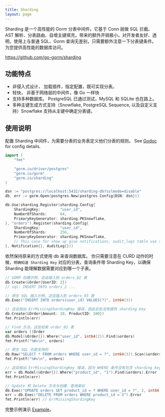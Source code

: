```yaml
---
title: Sharding
layout: page
---
```


Sharding 是一个高性能的 Gorm 分表中间件。它基于 Conn 层做 SQL 拦截、AST 解析、分表路由、自增主键填充，带来的额外开销极小。对开发者友好、透明，使用上与普通 SQL、Gorm 查询无差别，只需要额外注意一下分表键条件。 为您提供高性能的数据库访问。

https://github.com/go-gorm/sharding

## 功能特点

- 非侵入式设计， 加载插件，指定配置，既可实现分表。
- 轻快， 非基于网络层的中间件，像 Go 一样快
- 支持多种数据库。 PostgreSQL 已通过测试，MySQL 和 SQLite 也在路上。
- 多种主键生成方式支持（Snowflake, PostgreSQL Sequence, 以及自定义支持）Snowflake 支持从主键中确定分表键。

## 使用说明

配置 Sharding 中间件，为需要分表的业务表定义他们分表的规则。 See [Godoc](https://pkg.go.dev/gorm.io/sharding) for config details.

```go
import (
    "fmt"

    "gorm.io/driver/postgres"
    "gorm.io/gorm"
    "gorm.io/sharding"
)

dsn := "postgres://localhost:5432/sharding-db?sslmode=disable"
db, err := gorm.Open(postgres.New(postgres.Config{DSN: dsn}))

db.Use(sharding.Register(sharding.Config{
    ShardingKey:         "user_id",
    NumberOfShards:      64,
    PrimaryKeyGenerator: sharding.PKSnowflake,
}, "orders").Register(sharding.Config{
    ShardingKey:         "user_id",
    NumberOfShards:      256,
    PrimaryKeyGenerator: sharding.PKSnowflake,
    // This case for show up give notifications, audit_logs table use same sharding rule.
}, Notification{}, AuditLog{}))
```

依然保持原来的方式使用 db 来查询数据库。 你只需要注意在 CURD 动作的时候，`明确知道 Sharding Key` 对应的分表，查询条件带 Sharding Key，以确保 Sharding 能理解数据需要对应到哪一个子表。

```go
// GORM 创建示例，这会插入到 orders_02 表
db.Create(&Order{UserID: 2})
// sql: INSERT INTO orders_2 ...

// 原生 SQL 插入示例，这会插入到 orders_03 表
db.Exec("INSERT INTO orders(user_id) VALUES(?)", int64(3))

// 这会抛出 ErrMissingShardingKey 错误，因此此处没有提供 sharding key
db.Create(&Order{Amount: 10, ProductID: 100})
fmt.Println(err)

// Find 方法，这会检索 order_02 表
var orders []Order
db.Model(&Order{}).Where("user_id", int64(2)).Find(&orders)
fmt.Printf("%#v\n", orders)

// 原生 SQL 也是支持的
db.Raw("SELECT * FROM orders WHERE user_id = ?", int64(3)).Scan(&orders)
fmt.Printf("%#v\n", orders)

// 这会抛出 ErrMissingShardingKey 错误，因为 WHERE 条件没有包含 sharding key
err = db.Model(&Order{}).Where("product_id", "1").Find(&orders).Error
fmt.Println(err)

// Update 和 Delete 方法与创建、查询类似
db.Exec("UPDATE orders SET product_id = ? WHERE user_id = ?", 2, int64(3))
err = db.Exec("DELETE FROM orders WHERE product_id = 3").Error
fmt.Println(err) // ErrMissingShardingKey
```

完整示例演示 [Example](https://github.com/go-gorm/sharding/tree/main/examples)。
